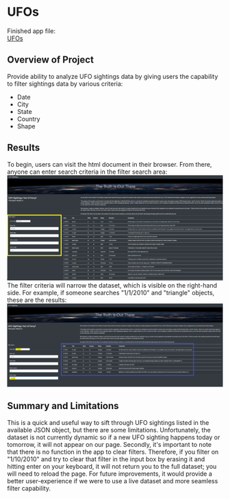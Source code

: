 # UFOs
Finished app file:  
[UFOs](/static/js/app.js)        
## Overview of Project
Provide ability to analyze UFO sightings data by giving users the capability to filter sightings data by various criteria:  
* Date  
* City  
* State   
* Country  
* Shape  
  
## Results
To begin, users can visit the html document in their browser.  From there, anyone can enter search criteria in the filter search area:  
![Filter_Screenshot](/Resources/filter_screenshot.png "Filter_Screenshot")  
The filter criteria will narrow the dataset, which is visible on the right-hand side.  For example, if someone searches "1/1/2010" and "triangle" objects, these are the results:  
![Results_Screenshot](/Resources/results_screenshot.png "Results_Screenshot")  
## Summary and Limitations
This is a quick and useful way to sift through UFO sightings listed in the available JSON object, but there are some limitations.  Unfortunately, the dataset is not currently dynamic so if a new UFO sighting happens today or tomorrow, it will not appear on our page.  Secondly, it's important to note that there is no function in the app to clear filters.  Therefore, if you filter on "1/10/2010" and try to clear that filter in the input box by erasing it and hitting enter on your keyboard, it will not return you to the full dataset; you will need to reload the page.  For future improvements, it would provide a better user-experience if we were to use a live dataset and more seamless filter capability.
